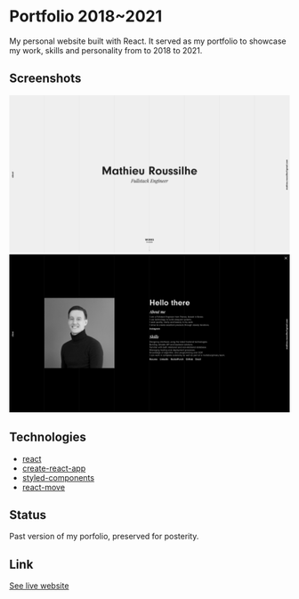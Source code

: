 # Portfolio 2018~2021
My personal website built with React. It served as my portfolio to showcase my work, skills and personality from to 2018 to 2021.

## Screenshots
![portfolio](https://github.com/matroussilhe/assets/blob/master/images/portfolio-2018/home.png)
![portfolio](https://github.com/matroussilhe/assets/blob/master/images/portfolio-2018/about.png)

## Technologies
* [react](https://github.com/facebook/react)
* [create-react-app](https://github.com/facebook/create-react-app)
* [styled-components](https://github.com/styled-components/styled-components/tree/v2)
* [react-move](https://github.com/react-tools/react-move)

## Status
Past version of my porfolio, preserved for posterity.

## Link
[See live website](matroussilhe-portfolio-2018.netlify.app)

